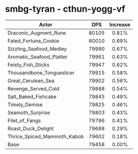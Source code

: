# smbg-tyran - cthun-yogg-vf
| Actor | DPS | Increase |
|---|:---:|:---:|
|Draconic_Augment_Rune|80105|0.81%|
|Fated_Fortune_Cookie|80010|0.69%|
|Sizzling_Seafood_Medley|79990|0.67%|
|Aromatic_Seafood_Platter|79961|0.63%|
|Feisty_Fish_Sticks|79947|0.62%|
|Thousandbone_Tongueslicer|79915|0.58%|
|Great_Cerulean_Sea|79902|0.56%|
|Revenge_Served_Cold|79888|0.54%|
|Salt_Baked_Fishcake|79845|0.49%|
|Timely_Demise|79825|0.46%|
|Seamoth_Surprise|79803|0.43%|
|Filet_of_Fangs|79786|0.41%|
|Roast_Duck_Delight|79688|0.29%|
|Thrice_Spiced_Mammoth_Kabob|79602|0.18%|
|Base|79458|0.00%|
